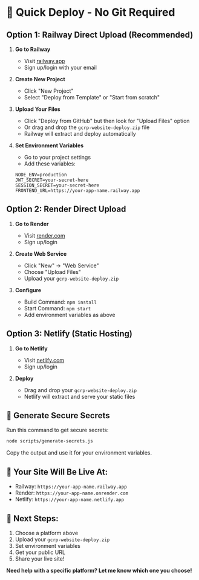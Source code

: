 # 🚀 Quick Deploy - No Git Required

## Option 1: Railway Direct Upload (Recommended)

1. **Go to Railway**
   - Visit [railway.app](https://railway.app)
   - Sign up/login with your email

2. **Create New Project**
   - Click "New Project"
   - Select "Deploy from Template" or "Start from scratch"

3. **Upload Your Files**
   - Click "Deploy from GitHub" but then look for "Upload Files" option
   - Or drag and drop the `gcrp-website-deploy.zip` file
   - Railway will extract and deploy automatically

4. **Set Environment Variables**
   - Go to your project settings
   - Add these variables:
   ```
   NODE_ENV=production
   JWT_SECRET=your-secret-here
   SESSION_SECRET=your-secret-here
   FRONTEND_URL=https://your-app-name.railway.app
   ```

## Option 2: Render Direct Upload

1. **Go to Render**
   - Visit [render.com](https://render.com)
   - Sign up/login

2. **Create Web Service**
   - Click "New" → "Web Service"
   - Choose "Upload Files"
   - Upload your `gcrp-website-deploy.zip`

3. **Configure**
   - Build Command: `npm install`
   - Start Command: `npm start`
   - Add environment variables as above

## Option 3: Netlify (Static Hosting)

1. **Go to Netlify**
   - Visit [netlify.com](https://netlify.com)
   - Sign up/login

2. **Deploy**
   - Drag and drop your `gcrp-website-deploy.zip`
   - Netlify will extract and serve your static files

## 🔐 Generate Secure Secrets

Run this command to get secure secrets:
```bash
node scripts/generate-secrets.js
```

Copy the output and use it for your environment variables.

## 📍 Your Site Will Be Live At:
- Railway: `https://your-app-name.railway.app`
- Render: `https://your-app-name.onrender.com`
- Netlify: `https://your-app-name.netlify.app`

## 🎯 Next Steps:
1. Choose a platform above
2. Upload your `gcrp-website-deploy.zip`
3. Set environment variables
4. Get your public URL
5. Share your live site!

**Need help with a specific platform? Let me know which one you choose!** 